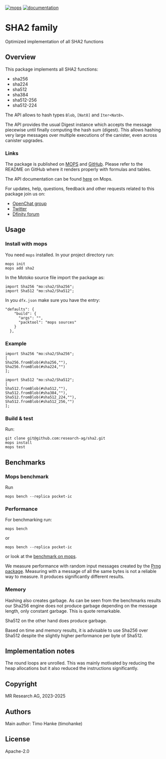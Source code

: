 [![mops](https://oknww-riaaa-aaaam-qaf6a-cai.raw.ic0.app/badge/mops/sha2)](https://mops.one/sha2)
[![documentation](https://oknww-riaaa-aaaam-qaf6a-cai.raw.ic0.app/badge/documentation/sha2)](https://mops.one/sha2/docs)
# SHA2 family 

Optimized implementation of all SHA2 functions
## Overview

This package implements all SHA2 functions:

* sha256
* sha224
* sha512
* sha384
* sha512-256
* sha512-224

The API allows to hash types `Blob`, `[Nat8]` and `Iter<Nat8>`.

The API provides the usual Digest instance which accepts the message piecewise until finally computing the hash sum (digest).
This allows hashing very large messages over multiple executions of the canister, even across canister upgrades.
### Links

The package is published on [MOPS](https://mops.one/sha2) and [GitHub](https://github.com/research-ag/sha2).
Please refer to the README on GitHub where it renders properly with formulas and tables.

The API documentation can be found [here](https://mops.one/sha2/docs/lib) on Mops.

For updates, help, questions, feedback and other requests related to this package join us on:

* [OpenChat group](https://oc.app/2zyqk-iqaaa-aaaar-anmra-cai)
* [Twitter](https://twitter.com/mr_research_ag)
* [Dfinity forum](https://forum.dfinity.org/)

## Usage
### Install with mops

You need `mops` installed. In your project directory run:
```
mops init
mops add sha2
```

In the Motoko source file import the package as:
```
import Sha256 "mo:sha2/Sha256";
import Sha512 "mo:sha2/Sha512";
```

In you `dfx.json` make sure you have the entry:
```
"defaults": {
    "build": {
      "args": "",
      "packtool": "mops sources"
    }
  },
```
### Example

```
import Sha256 "mo:sha2/Sha256";
[
Sha256.fromBlob(#sha256,""),
Sha256.fromBlob(#sha224,"")
];
```

```
import Sha512 "mo:sha2/Sha512";
[
Sha512.fromBlob(#sha512,""),
Sha512.fromBlob(#sha384,""),
Sha512.fromBlob(#sha512_224,""),
Sha512.fromBlob(#sha512_256,"")
];
```
### Build & test

Run:
```
git clone git@github.com:research-ag/sha2.git
mops install
mops test
```

## Benchmarks

### Mops benchmark

Run
```
mops bench --replica pocket-ic
```
### Performance

For benchmarking run:
```
mops bench
```
or
```
mops bench --replica pocket-ic
```
or look at the [benchmark on mops](https://mops.one/sha2/benchmarks).

We measure performance with random input messages created by the [Prng package](https://mops.one/prng). Measuring with a message of  all the same bytes is not a reliable way to measure. It produces significantly different results.
### Memory

Hashing also creates garbage.
As can be seen from the benchmarks results our Sha256 engine does not produce garbage depending on the message length, only constant garbage.
This is quote remarkable.

Sha512 on the other hand does produce garbage.

Based on time and memory results, it is advisable to use Sha256 over Sha512 despite the slightly higher performance per byte of Sha512.
## Implementation notes

The round loops are unrolled.
This was mainly motivated by reducing the heap allocations but it also reduced the instructions significantly.
## Copyright

MR Research AG, 2023-2025
## Authors

Main author: Timo Hanke (timohanke)
## License 

Apache-2.0
